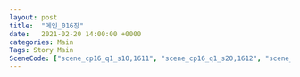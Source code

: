 ```yaml
---
layout: post
title:  "메인_016장"
date:   2021-02-20 14:00:00 +0000
categories: Main
Tags: Story Main
SceneCode: ["scene_cp16_q1_s10,1611", "scene_cp16_q1_s20,1612", "scene_cp16_q2_s10,1621", "scene_cp16_q2_s20,1622", "scene_cp16_q3_s10,1631", "scene_cp16_q3_s20,1632", "scene_cp16_q4_s10,1641", "scene_cp16_q4_s20,1642", "scene_cp16_q4_s30,1643"]
---
```

